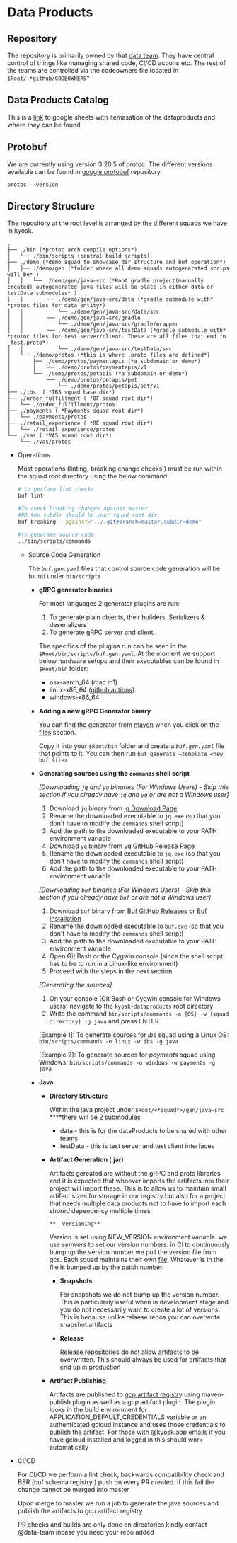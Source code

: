 # Data Products

## Repository

The repository is primarily owned by that [data team](https://github.com/orgs/Kyosk-Digital/teams/data-team). They have central control of things like managing shared code, CI/CD actions etc. The rest of the teams are controlled via the codeowners file located in `$Root/.*github/CODEOWNERS`*  

## Data Products Catalog
This is a [link](https://docs.google.com/spreadsheets/d/1u1e8-UPZNWvEabw5Fa_MoXzHkjdVpb-j7Vf4c0L4AnA/edit?usp=sharing) to google sheets with itemasation of the dataproducts and where they can be found

## Protobuf
We are currently using version 3.20.5 of protoc. The different versions available can be found in [google protobuf](https://github.com/protocolbuffers/protobuf) repository.
```
protoc --version
```

## Directory Structure

The repository at the root level is arranged by the different squads we have in kyosk. 

```
.
├── ./bin (*protoc arch compile options*)
│   └── ./bin/scripts (central build scripts)
├── ./demo (*demo squad to showcase dir structure and buf operation*)
│   ├── ./demo/gen (*folder where all demo squads autogenerated scrips will be* )
│   │   └── ./demo/gen/java-src (*Root gradle project(manually created) autogenerated java files will be place in either data or testData submodules* )
│   │       ├── ./demo/gen/java-src/data (*gradle submodule with* *protoc files for data entity*)
│   │       │   └── ./demo/gen/java-src/data/src
│   │       ├── ./demo/gen/java-src/gradle
│   │       │   └── ./demo/gen/java-src/gradle/wrapper
│   │       └── ./demo/gen/java-src/testData (*gradle submodule with* *protoc files for test server/client. These are all files that end in _test.proto*)
│   │           └── ./demo/gen/java-src/testData/src 
│   └── ./demo/protos (*this is where .proto files are defined*)
│       ├── ./demo/protos/paymentapis (*a subdomain or demo*)
│       │   └── ./demo/protos/paymentapis/v1
│       └── ./demo/protos/petapis (*a subdomain or demo*)
│           └── ./demo/protos/petapis/pet
│               └── ./demo/protos/petapis/pet/v1
├── ./ibs  ( *IBS squad base dir*)
├── ./order_fulfillment ( *OF squad root dir*)
│   └── ./order_fulfillment/protos
├── ./payments ( *Payments squad root dir*)
│   └── ./payments/protos
├── ./retail_experience ( *RE squad root dir*)
│   └── ./retail_experience/protos
└── ./vas ( *VAS squad root dir*)
    └── ./vas/protos
```

- Operations
    
    Most operations (linting, breaking change checks ) must be run within the squad root directory using the below command
    
    ```bash
    # to perform lint checks
    buf lint
    
    #To check breaking changes against master 
    #NB the subdir should be your squad root dir
    buf breaking --against="../.git#branch=master,subdir=demo"
    
    #to generate source code
    ../bin/scripts/commands 
    ```
    
    - Source Code Generation
        
        The *`buf.gen.yaml`* files that control source code generation will be found under `bin/scripts`
        
        - **gRPC generator binaries**
            
            For most languages 2 generator plugins are run:
            1. To generate plain objects, their builders, Serializers & deserializers
            2. To generate gRPC server and client. 
            
            The specifics of the plugins run can be seen in the `$Root/bin/scripts/buf.gen.yaml`. At the moment we support below hardware setups and their executables can be found in `$Root/bin` folder:
            
            - osx-aarch_64 (mac m1)
            - linux-x86_64  ([github actions](https://docs.github.com/en/actions/using-github-hosted-runners/about-github-hosted-runners#supported-runners-and-hardware-resources))
            - windows-x86_64

        - **Adding a new gRPC Generator binary**

            You can find the generator from [maven](https://mvnrepository.com/artifact/io.grpc/protoc-gen-grpc-java/1.49.1) when you click on the [files](https://repo1.maven.org/maven2/io/grpc/protoc-gen-grpc-java/1.49.1/) section. 
            
            Copy it into your `$Root/bin` folder and create a *`buf.gen.yaml`* file that points to it. You can then run `buf generate —template <new buf file>`

        - **Generating sources using the `commands` shell script**

          *[Downloading `jq` and `yq` binaries (For Windows Users) - Skip this section if you already have `jq` and `yq` or are not a Windows user]*
            1. Download `jq` binary from [jq Download Page](https://stedolan.github.io/jq/download/)
            2. Rename the downloaded executable to `jq.exe` (so that you don't have to modify the `commands` shell script)
            3. Add the path to the downloaded executable to your PATH environment variable
            4. Download `yq` binary from [yq GitHub Release Page](https://github.com/mikefarah/yq/#install)
            5. Rename the downloaded executable to `jq.exe` (so that you don't have to modify the `commands` shell script)
            6. Add the path to the downloaded executable to your PATH environment variable
          
          *[Downloading `buf` binaries (For Windows Users) - Skip this section if you already have `buf` or are not a Windows user]*
          1. Download `buf` binary from [Buf GitHub Releases](https://github.com/bufbuild/buf/releases/tag/v1.9.0) or [Buf Installation](https://docs.buf.build/installation)
          2. Rename the downloaded executable to `buf.exe` (so that you don't have to modify the `commands` shell script)
          3. Add the path to the downloaded executable to your PATH environment variable
          4. Open Git Bash or the Cygwin console (since the shell script has to be to run in a Linux-like environment)
          5. Proceed with the steps in the next section
      
          *[Generating the sources]*
          1. On your console (Git Bash or Cygwin console for Windows users) navigate to the `kyosk-dataproducts` root directory
          2. Write the command `bin/scripts/commands -o {OS} -w {squad directory} -g java` and press ENTER
          
          [Example 1]: To generate sources for *ibs* squad using a Linux OS: `bin/scripts/commands -o linux -w ibs -g java`
      
          [Example 2]: To generate sources for *payments* squad using Windows: `bin/scripts/commands -o windows -w payments -g java`

        - **Java**
            - **Directory Structure**
                
                Within the java project under `$Root/<*squad*>/gen/java-src` ****there will be 2 submodules
                
                - data - this is for the dataProducts to be shared with other teams
                - testData - this is test server and test client interfaces
            - **Artifact Generation (.jar)**
                
                Artifacts gereated are without the gRPC and proto libraries and it is expected that whoever imports the artifacts into their project will import these. This is to allow us to maintain small artifact sizes for storage in our registry but also for a project that needs multiple data products not to have to import each *shared* dependency multiple times
                
                  **- Versioning** 
                
                Version is set using NEW_VERSION environment variable. we use *semvers* to set our version numbers. in CI to continuously bump up the version number we pull the version file from gcs. Each squad maintains their own [file](https://console.cloud.google.com/storage/browser/ky_github_actions;tab=objects?forceOnBucketsSortingFiltering=false&project=kyosk-prod&prefix=&forceOnObjectsSortingFiltering=false). Whatever is in the file is bumped up by the patch number. 
                
                - **Snapshots**
                    
                    For snapshots we do not bump up the version number. This is particularly useful when in development stage and you do not necessarily want to create a lot of versions. This is because unlike relaese repos you can overwrite snapshot artifacts
                    
                - **Release**
                    
                    Release repositories do not allow artifacts to be overwritten. This should always be used for artifacts that end up in production
                    
                
                     
                
            - **Artifact Publishing**
                
                Artifacts are published to [gcp artifact registr](https://console.cloud.google.com/artifacts?project=kyosk-prod)y using maven-publish plugin as well as a gcp artifact plugin. The plugin looks in the build environment for APPLICATION_DEFAULT_CREDENTIALS variable or an authenticated gcloud instance and uses those credentials to publish the artifact. For those with @kyosk.app emails if you have gcloud installed and logged in this should work automatically 
                
- CI/CD
    
    For CI/CD we perform a lint check, backwards compatibility check and BSR (buf schema registry ) push on every PR created. if this fail the change cannot be merged into master
    
    Upon merge to master we run a job to generate the java sources and publish the artifacts to gcp artifact registry
    
    PR checks and builds are only done on directories kindly contact @data-team incase you need your repo added
